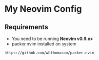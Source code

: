 # My Neovim Config



## Requirements
- You need to be running **Neovim v0.9.x+**
- packer.nvim installed on system
```Packer.nvim github
https://github.com/wbthomason/packer.nvim
```

